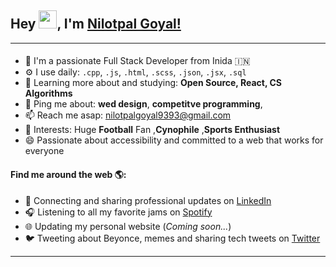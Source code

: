 ## Hey <img src="https://github.com/TheDudeThatCode/TheDudeThatCode/blob/master/Assets/Hi.gif" width="29px">, I'm [Nilotpal Goyal!](http://www.linkedin.com/in/nilotpalgoyal)
---

#### 

- 🏢 I'm a passionate Full Stack Developer from Inida 🇮🇳
- ⚙️ I use daily: `.cpp`, `.js`, `.html`, `.scss`, `.json`, `.jsx`, `.sql`
- 🌱 Learning more about and studying: **Open Source, React, CS Algorithms**
- 💬 Ping me about: **wed design**, **competitve programming**,  
- 📫 Reach me asap: nilotpalgoyal9393@gmail.com
- 💜 Interests: Huge **Football** Fan ,**Cynophile** ,**Sports Enthusiast**
- 😄 Passionate about accessibility and committed to a web that works for everyone

#### Find me around the web 🌎:
- 💼 Connecting and sharing professional updates on <a href="www.linkedin.com/in/nilotpalgoyal">LinkedIn</a>
- 🎧 Listening to all my favorite jams on <a href="https://open.spotify.com/user/nxveen">Spotify</a>
- 🌐 Updating my personal website (*Coming soon...*)
- 🐦 Tweeting about Beyonce, memes and sharing tech tweets on <a href="https://twitter.com/">Twitter</a>


---

